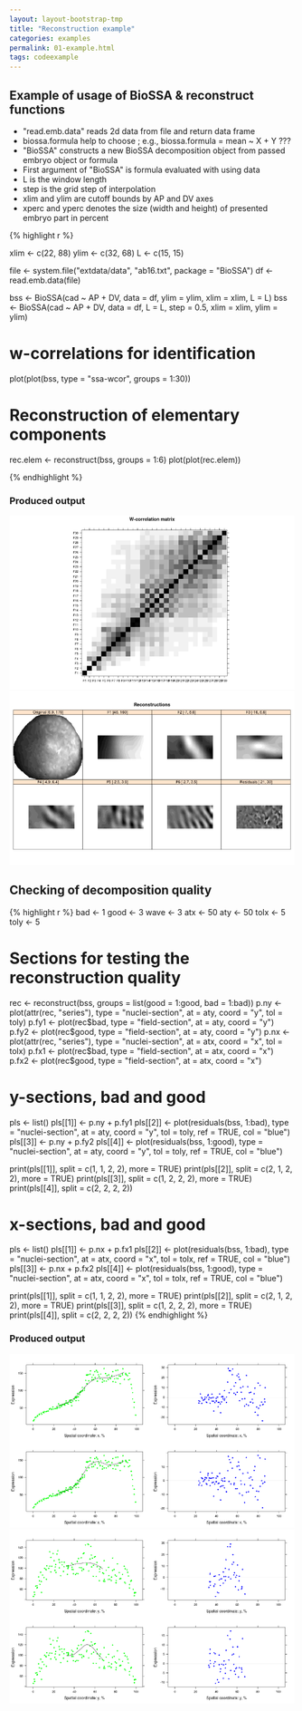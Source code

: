 ```yaml
---
layout: layout-bootstrap-tmp
title: "Reconstruction example"
categories: examples
permalink: 01-example.html
tags: codeexample
---
```


## Example of usage of BioSSA & reconstruct functions

- "read.emb.data" reads 2d data from file and return data frame
- biossa.formula help to choose ; e.g., biossa.formula = mean ~ X + Y ???
- "BioSSA" constructs a new BioSSA decomposition object from passed embryo object or formula
- First argument of "BioSSA" is formula evaluated with using data
- L is the window length
- step is the grid step of interpolation
- xlim and ylim are cutoff bounds by AP and DV axes
- xperc and yperc denotes the size (width and height) of presented embryo part in percent

{% highlight r %}

xlim <- c(22, 88)
ylim <- c(32, 68)
L <- c(15, 15)

file <- system.file("extdata/data", "ab16.txt", package = "BioSSA")
df <- read.emb.data(file)

bss <- BioSSA(cad ~ AP + DV, data = df, ylim = ylim, xlim = xlim, L = L)
bss <- BioSSA(cad ~ AP + DV,  data = df,
              L = L,
              step = 0.5,
              xlim = xlim, ylim = ylim)

# w-correlations for identification
plot(plot(bss, type = "ssa-wcor", groups = 1:30))

# Reconstruction of elementary components
rec.elem <- reconstruct(bss, groups = 1:6)
plot(plot(rec.elem))

{% endhighlight %}

### Produced output
![w-correlations](01_wcorr.png)
![Reconstruction](01_rec.jpg)

## Checking of decomposition quality

{% highlight r %}
bad <- 1
good <- 3
wave <- 3
atx <- 50
aty <- 50
tolx <- 5
toly <- 5

# Sections for testing the reconstruction quality
rec <- reconstruct(bss, groups = list(good = 1:good, bad = 1:bad))
p.ny <- plot(attr(rec, "series"), type = "nuclei-section", at = aty, coord = "y", tol = toly)
p.fy1 <- plot(rec$bad, type = "field-section", at = aty, coord = "y")
p.fy2 <- plot(rec$good, type = "field-section", at = aty, coord = "y")
p.nx <- plot(attr(rec, "series"), type = "nuclei-section", at = atx, coord = "x", tol = tolx)
p.fx1 <- plot(rec$bad, type = "field-section", at = atx, coord = "x")
p.fx2 <- plot(rec$good, type = "field-section", at = atx, coord = "x")


# y-sections, bad and good
pls <- list()
pls[[1]] <- p.ny + p.fy1
pls[[2]] <- plot(residuals(bss, 1:bad), type = "nuclei-section",
                 at = aty, coord = "y", tol = toly,
                 ref = TRUE, col = "blue")
pls[[3]] <- p.ny + p.fy2
pls[[4]] <- plot(residuals(bss, 1:good), type = "nuclei-section",
                 at = aty, coord = "y", tol = toly,
                 ref = TRUE, col = "blue")

print(pls[[1]], split = c(1, 1, 2, 2), more = TRUE)
print(pls[[2]], split = c(2, 1, 2, 2), more = TRUE)
print(pls[[3]], split = c(1, 2, 2, 2), more = TRUE)
print(pls[[4]], split = c(2, 2, 2, 2))

# x-sections, bad and good
pls <- list()
pls[[1]] <- p.nx + p.fx1
pls[[2]] <- plot(residuals(bss, 1:bad), type = "nuclei-section",
                 at = atx, coord = "x", tol = tolx,
                 ref = TRUE, col = "blue")
pls[[3]] <- p.nx + p.fx2
pls[[4]] <- plot(residuals(bss, 1:good), type = "nuclei-section",
                 at = atx, coord = "x", tol = tolx,
                 ref = TRUE, col = "blue")

print(pls[[1]], split = c(1, 1, 2, 2), more = TRUE)
print(pls[[2]], split = c(2, 1, 2, 2), more = TRUE)
print(pls[[3]], split = c(1, 2, 2, 2), more = TRUE)
print(pls[[4]], split = c(2, 2, 2, 2))
{% endhighlight %}

### Produced output
![x-sections](01_x_section.png)
![y-sections](01_y_section.png)